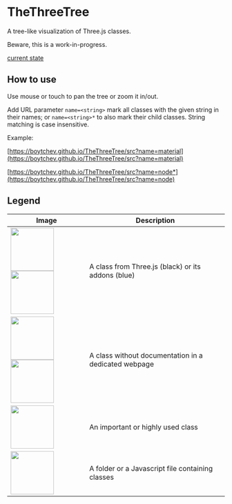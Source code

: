 # TheThreeTree

A tree-like visualization of Three.js classes.

Beware, this is a work-in-progress.

[current state](https://boytchev.github.io/TheThreeTree/src)

## How to use

Use mouse or touch to pan the tree or zoom it in/out.

Add URL parameter `name=<string>` mark all classes with the
given string in their names; or `name=<string>*` to also
mark their child classes. String matching is case insensitive.

Example:

[https://boytchev.github.io/TheThreeTree/src?name=material](https://boytchev.github.io/TheThreeTree/src?name=material)

[https://boytchev.github.io/TheThreeTree/src?name=node*](https://boytchev.github.io/TheThreeTree/src?name=node)

## Legend


| Image | Description |
| --- | --- |
| <img src="https://boytchev.github.io/TheThreeTree/images/node-core.png" height="100"> <img src="https://boytchev.github.io/TheThreeTree/images/node-addon.png" height="100"> | A class from Three.js (black) or its addons (blue) |
| <img src="https://boytchev.github.io/TheThreeTree/images/node-core-undocumented.png" height="100"> <img src="https://boytchev.github.io/TheThreeTree/images/node-addon-undocumented.png" height="100"> | A class without documentation in a dedicated webpage |
| <img src="https://boytchev.github.io/TheThreeTree/images/node-important.png" height="100"> | An important or highly used class |
| <img src="https://boytchev.github.io/TheThreeTree/images/node-folder-file.png" height="100"> | A folder or a Javascript file containing classes |